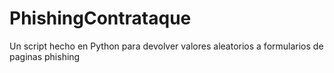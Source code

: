 # PhishingContrataque
Un script hecho en Python para devolver valores aleatorios a formularios de paginas phishing 
